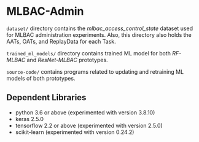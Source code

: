 # MLBAC-Admin

`dataset/` directory contains the *mlbac_access_control_state* dataset used for MLBAC administration experiments. Also, this directory also holds the AATs, OATs, and ReplayData for each Task.

`trained_ml_models/` directory contains trained ML model for both *RF-MLBAC* and *ResNet-MLBAC* prototypes.

`source-code/` contains programs related to updating and retraining ML models of both prototypes.


## Dependent Libraries
- python 3.6 or above (experimented with version 3.8.10)
- keras 2.5.0
- tensorflow 2.2 or above (experimented with version 2.5.0)
- scikit-learn (experimented with version 0.24.2)
